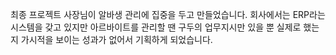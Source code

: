 최종 프로젝트
사장님이 알바생 관리에 집중을 두고 만들었습니다.
회사에서는 ERP라는 시스템을 갖고 있지만 아르바이트를 관리할 땐 구두의 업무지시만 있을 뿐
실제로 했는지 가시적을 보이는 성과가 없어서 기획하게 되었습니다.

